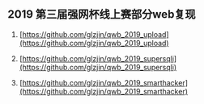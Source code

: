 ## 2019 第三届强网杯线上赛部分web复现
1. [https://github.com/glzjin/qwb_2019_upload](https://github.com/glzjin/qwb_2019_upload)

2. [https://github.com/glzjin/qwb_2019_supersqli](https://github.com/glzjin/qwb_2019_supersqli)

3. [https://github.com/glzjin/qwb_2019_smarthacker](https://github.com/glzjin/qwb_2019_smarthacker)

```{.python .input}

```
